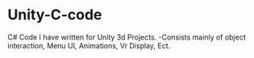 # Unity-C-code
C# Code I have written for Unity 3d Projects.
-Consists mainly of object interaction, Menu UI, Animations, Vr Display, Ect.
